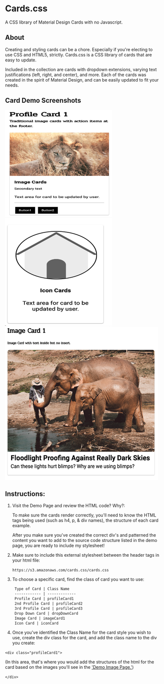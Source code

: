 # Cards.css
A CSS library of Material Design Cards with no Javascript.

## About

Creating and styling cards can be a chore. Especially if you're electing to use CSS and HTML5, strictly. Cards.css is a CSS library of cards that are easy to update.

Included in the collection are cards with dropdown extensions, varying text justifications (left, right, and center), and more. Each of the cards was created in the spirit of Material Design, and can be easily updated to fit your needs.

## Card Demo Screenshots

<img src="sources/images/cardImage/profileCard1Ex.png" alt="alt text" width="350" height="350">

<img src="sources/images/cardImage/iconCard.png" alt="alt text" width="350" height="350">

<img src="sources/images/cardImage/imageCard1.png" alt="alt text" width="500" height="500">

## Instructions:

1. Visit the Demo Page and review the HTML code? Why?:

   To make sure the cards render correctly, you'll need to know the HTML tags being used 
(such as h4, p, & div names), the structure of each card example.

   After you make sure you've created the correct div's and patterned the content you want to add to the source code structure listed in the demo page, you are ready to include my stylesheet!

2. Make sure to include this external stylesheet between the header tags in your html file:

    `https://s3.amazonaws.com/cards.css/cards.css`

3. To choose a specific card, find the class of card you want to use:

        Type of Card | Class Name
        ------------ | -------------
        Profile Card | profileCard1
        2nd Profile Card | profileCard2
        3rd Profile Card | profileCard3
        Drop Down Card | dropDownCard
        Image Card | imageCard1
        Icon Card | iconCard

4. Once you've identified the Class Name for the card style you wish to use, create the div class for the card,
and add the class name to the div you create: 

`<div class="profileCard1">` 

(In this area, that's where you would add the structures of the html for the card based on the images you'll see in the ['Demo Image Page.'](file:///Users/SueBuSo/Desktop/code/codehidStuff/Cards_css/sources/image.html))

`</div>`